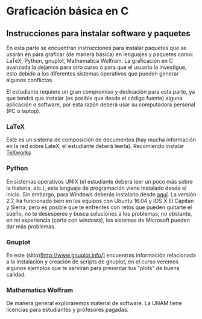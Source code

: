 # Graficación básica en C
## Instrucciones para instalar software y paquetes

En esta parte se encuentran instrucciones para instalar paquetes que se usarán 
en para graficar (de manera básica) en lenguajes y paquetes como: LaTeX, Python, gnuplot, Mathematica Wolfram.
La graficación en C avanzada la dejamos para otro curso o para que el usuario la investigue, 
esto debido a los diferentes sistemas operativos que pueden generar algunos conflictos.

El estudiante requiere un gran compromiso y dedicación para esta parte, ya que tendrá que instalar (es posible que 
desde el código fuente) alguna aplicación o software, por esta razón deberá usar su computadora personal (PC o laptop).

### LaTeX

Este es un sistema de composición de documentos (hay mucha información en la red sobre LateX, el estudiante deberá leerla). Recomiendo instalar [TeXworks](https://www.tug.org/texworks/)

### Python
En sistemas operativos UNIX (el estudiante deberá leer un poco más sobre la historia, etc.), este lenguaje de programación 
viene instalado desde el inicio. Sin embargo, para Windows deberás instalarlo desde [aquí](https://www.python.org/downloads/windows/). La versión 2.7, ha funcionado bien en los equipos con Ubuntu 16.04 y IOS X El Capitan y Sierra, pero es posible 
que te enfrentes con retos que pueden quitarte el sueño, no te desesperes y busca soluciones a los problemas; no obstante, 
en mi experiencia (corta con windows), los sistemas de Microsoft pueden dar más problemas.

### Gnuplot

En este (sitio)[http://www.gnuplot.info/] encuentras información relacionada a la instalación y creación de scripts de gnuplot, 
en el curso veremos algunos ejemplos que te servirán para presentar tus "plots" de buena calidad.

### Mathematica Wolfram

De manera general exploraremos material de software. La UNAM tiene licencias para estudiantes y profesores pagadas.
